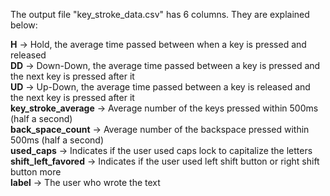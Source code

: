 The output file "key_stroke_data.csv" has 6 columns. They are explained below:

**H** -> Hold, the average time passed between when a key is pressed and released\
**DD** -> Down-Down, the average time passed between a key is pressed and the next key is pressed after it\
**UD** -> Up-Down, the average time passed between a key is released and the next key is pressed after it\
**key_stroke_average** -> Average number of the keys pressed within 500ms (half a second)\
**back_space_count** -> Average number of the backspace pressed within 500ms (half a second)\
**used_caps** -> Indicates if the user used caps lock to capitalize the letters\
**shift_left_favored** -> Indicates if the user used left shift button or right shift button more\
**label** -> The user who wrote the text
